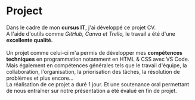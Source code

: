 # Project

Dans le cadre de mon **cursus IT**, j'ai développé ce projet CV. </br>
A l'aide d'outils comme *GitHub, Canva et Trello,* le travail a été d'une **excellente qualité.** </br>
</br>
Un projet comme celui-ci m'a permis de développer mes **compétences techniques** en programmation notamment en HTML & CSS avec VS Code. </br>
Mais également en compétences générales tels que le travail d'équipe, la collaboration, l'organisation, la priorisation des tâches, la résolution de problèmes et plus encore... </br>
La réalisation de ce projet a duré 1 jour. Et une soutenance oral permettant de nous entraîner sur notre présentation a été évalué en fin de projet. </br>

